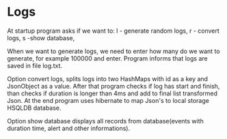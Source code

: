 # Logs
At startup program asks if we want to:
l - generate random logs,
r - convert logs,
s -show database,

When we want to generate logs, we need to enter how many do we want to generate, for example 100000 and enter.
Program informs that logs are saved in file log.txt.

Option convert logs, splits logs into two HashMaps with id as a key and JsonObject as a value.
After that program checks if log has start and finish, than checks if duration is longer than 4ms and add to final list transformed Json.
At the end program uses hibernate to map Json's to local storage HSQLDB database.

Option show database displays all records from database(events with duration time, alert and other informations).

